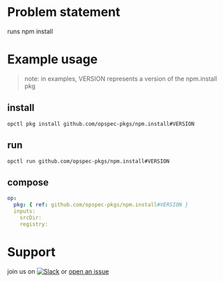 # Problem statement
runs npm install

# Example usage

> note: in examples, VERSION represents a version of the npm.install pkg

## install

```shell
opctl pkg install github.com/opspec-pkgs/npm.install#VERSION
```

## run

```
opctl run github.com/opspec-pkgs/npm.install#VERSION
```

## compose

```yaml
op:
  pkg: { ref: github.com/opspec-pkgs/npm.install#VERSION }
  inputs: 
    srcDir:
    registry:
```

# Support

join us on [![Slack](https://opspec-slackin.herokuapp.com/badge.svg)](https://opspec-slackin.herokuapp.com/)
or [open an issue](https://github.com/opspec-pkgs/npm.install/issues)
